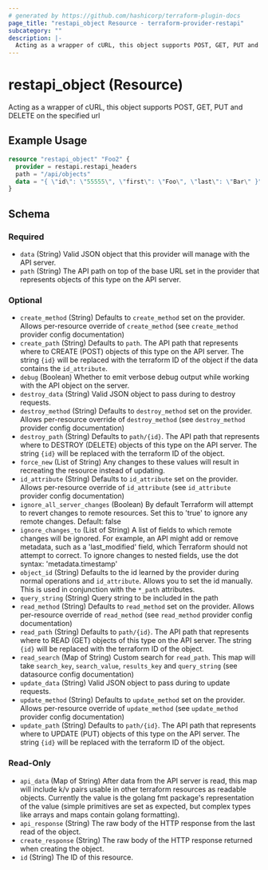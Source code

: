 ```yaml
---
# generated by https://github.com/hashicorp/terraform-plugin-docs
page_title: "restapi_object Resource - terraform-provider-restapi"
subcategory: ""
description: |-
  Acting as a wrapper of cURL, this object supports POST, GET, PUT and DELETE on the specified url
---
```


# restapi_object (Resource)

Acting as a wrapper of cURL, this object supports POST, GET, PUT and DELETE on the specified url

## Example Usage

```terraform
resource "restapi_object" "Foo2" {
  provider = restapi.restapi_headers
  path = "/api/objects"
  data = "{ \"id\": \"55555\", \"first\": \"Foo\", \"last\": \"Bar\" }"
}
```

<!-- schema generated by tfplugindocs -->
## Schema

### Required

- `data` (String) Valid JSON object that this provider will manage with the API server.
- `path` (String) The API path on top of the base URL set in the provider that represents objects of this type on the API server.

### Optional

- `create_method` (String) Defaults to `create_method` set on the provider. Allows per-resource override of `create_method` (see `create_method` provider config documentation)
- `create_path` (String) Defaults to `path`. The API path that represents where to CREATE (POST) objects of this type on the API server. The string `{id}` will be replaced with the terraform ID of the object if the data contains the `id_attribute`.
- `debug` (Boolean) Whether to emit verbose debug output while working with the API object on the server.
- `destroy_data` (String) Valid JSON object to pass during to destroy requests.
- `destroy_method` (String) Defaults to `destroy_method` set on the provider. Allows per-resource override of `destroy_method` (see `destroy_method` provider config documentation)
- `destroy_path` (String) Defaults to `path/{id}`. The API path that represents where to DESTROY (DELETE) objects of this type on the API server. The string `{id}` will be replaced with the terraform ID of the object.
- `force_new` (List of String) Any changes to these values will result in recreating the resource instead of updating.
- `id_attribute` (String) Defaults to `id_attribute` set on the provider. Allows per-resource override of `id_attribute` (see `id_attribute` provider config documentation)
- `ignore_all_server_changes` (Boolean) By default Terraform will attempt to revert changes to remote resources. Set this to 'true' to ignore any remote changes. Default: false
- `ignore_changes_to` (List of String) A list of fields to which remote changes will be ignored. For example, an API might add or remove metadata, such as a 'last_modified' field, which Terraform should not attempt to correct. To ignore changes to nested fields, use the dot syntax: 'metadata.timestamp'
- `object_id` (String) Defaults to the id learned by the provider during normal operations and `id_attribute`. Allows you to set the id manually. This is used in conjunction with the `*_path` attributes.
- `query_string` (String) Query string to be included in the path
- `read_method` (String) Defaults to `read_method` set on the provider. Allows per-resource override of `read_method` (see `read_method` provider config documentation)
- `read_path` (String) Defaults to `path/{id}`. The API path that represents where to READ (GET) objects of this type on the API server. The string `{id}` will be replaced with the terraform ID of the object.
- `read_search` (Map of String) Custom search for `read_path`. This map will take `search_key`, `search_value`, `results_key` and `query_string` (see datasource config documentation)
- `update_data` (String) Valid JSON object to pass during to update requests.
- `update_method` (String) Defaults to `update_method` set on the provider. Allows per-resource override of `update_method` (see `update_method` provider config documentation)
- `update_path` (String) Defaults to `path/{id}`. The API path that represents where to UPDATE (PUT) objects of this type on the API server. The string `{id}` will be replaced with the terraform ID of the object.

### Read-Only

- `api_data` (Map of String) After data from the API server is read, this map will include k/v pairs usable in other terraform resources as readable objects. Currently the value is the golang fmt package's representation of the value (simple primitives are set as expected, but complex types like arrays and maps contain golang formatting).
- `api_response` (String) The raw body of the HTTP response from the last read of the object.
- `create_response` (String) The raw body of the HTTP response returned when creating the object.
- `id` (String) The ID of this resource.


